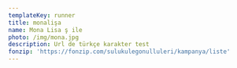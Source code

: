 ```yaml
---
templateKey: runner
title: monalişa
name: Mona Lisa ş ile
photo: /img/mona.jpg
description: Url de türkçe karakter test
fonzip: 'https://fonzip.com/sulukulegonulluleri/kampanya/liste'
---
```


